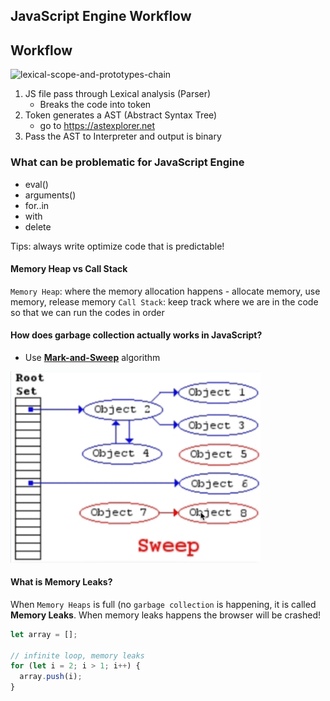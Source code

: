 ## JavaScript Engine Workflow

Workflow
---

<img src="../images/js-engine-workflow.png" alt="lexical-scope-and-prototypes-chain" width="500px"/>

1. JS file pass through Lexical analysis (Parser)
    - Breaks the code into token
2. Token generates a AST (Abstract Syntax Tree)
    - go to https://astexplorer.net
3. Pass the AST to Interpreter and output is binary

### What can be problematic for JavaScript Engine

- eval()
- arguments()
- for..in
- with
- delete
 
Tips: always write optimize code that is predictable!

#### Memory Heap vs Call Stack

`Memory Heap`: where the memory allocation happens - allocate memory, use memory, release memory
`Call Stack`: keep track where we are in the code so that we can run the codes in order

#### How does garbage collection actually works in JavaScript?

- Use [**Mark-and-Sweep**](https://www.geeksforgeeks.org/mark-and-sweep-garbage-collection-algorithm/) algorithm

<img src="../images/mark-and-sweep-algo.png" alt="mark-and-sweep-algo" width="400px"/>

#### What is Memory Leaks?

When `Memory Heaps` is full  (no `garbage collection` is happening, it is called **Memory Leaks**. When memory leaks happens the browser will be crashed!

```js
let array = [];

// infinite loop, memory leaks
for (let i = 2; i > 1; i++) {
  array.push(i);
}
```